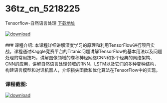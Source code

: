 # 36tz_cn_5218225
Tensorflow-自然语言处理
[下载地址](http://www.36tz.cn/article/5218225 "下载地址")
<br/></br>[![download](http://36tz.cn/muke_img/2021_02_1-11.png "下载地址")](http://www.36tz.cn/article/5218225 "下载地址")
<br/></br>### 课程介绍:
本课程详细讲解深度学习的原理和利用TensorFlow进行项目实战。课程通过Kaggle竞赛平台的Titanic问题讲解TensorFlow的基本用法以及问题处理的常用技巧，讲解图像领域的卷积神经网络CNN和多个经典的网络架构、CNN的应用，讲解自然语言处理领域的RNN、LSTM以及它们的多种变种结构，构建语言模型和对话机器人，介绍损失函数和优化算法在TensorFlow中的实现。

### 课程截图:
[![download](http://36tz.cn/muke_img/2021_02_2-14.png "下载地址")](http://www.36tz.cn/article/5218225 "下载地址")
